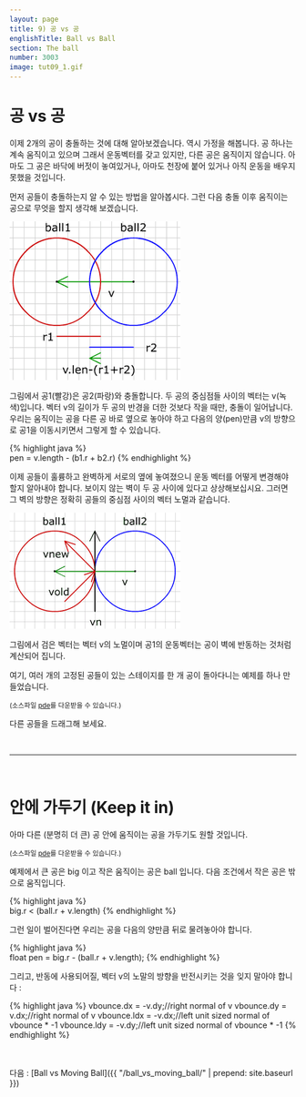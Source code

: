 ```yaml
---
layout: page
title: 9) 공 vs 공
englishTitle: Ball vs Ball
section: The ball
number: 3003
image: tut09_1.gif
---
```


# 공 vs 공

이제 2개의 공이 충돌하는 것에 대해 알아보겠습니다. 역시 가정을 해봅니다. 공 하나는 계속 움직이고 있으며 그래서 운동벡터를 갖고 있지만, 다른 공은 움직이지 않습니다. 아마도 그 공은 바닥에 버젓이 놓여있거나, 아마도 천장에 붙어 있거나 아직 운동을 배우지 못했을 것입니다.

먼저 공들이 충돌하는지 알 수 있는 방법을 알아봅시다. 그런 다음 충돌 이후 움직이는 공으로 무엇을 할지 생각해 보겠습니다.

![Alt 공과 공의 충돌](../img/tut09_1.gif)

그림에서 공1(빨강)은 공2(파랑)와 충돌합니다. 두 공의 중심점들 사이의 벡터는 v(녹색)입니다. 벡터 v의 길이가 두 공의 반경을 더한 것보다 작을 때만, 충돌이 일어납니다. 우리는 움직이는 공을 다른 공 바로 옆으로 놓아야 하고 다음의 양(pen)만큼 v의 방향으로 공1을 이동시키면서 그렇게 할 수 있습니다.

{% highlight java %}  
pen = v.length - (b1.r + b2.r)
{% endhighlight %}

이제 공들이 훌륭하고 완벽하게 서로의 옆에 놓여졌으니 운동 벡터를 어떻게 변경해야 할지 알아내야 합니다. 보이지 않는 벽이 두 공 사이에 있다고 상상해보십시요. 그러면 그 벽의 방향은 정확히 공들의 중심점 사이의 벡터 노멀과 같습니다.

![Alt 공과 공의 충돌 후 벡터 변화](../img/tut09_2.gif)

그림에서 검은 벡터는 벡터 v의 노멀이며 공1의 운동벡터는 공이 벽에 반동하는 것처럼 계산되어 집니다.

여기, 여러 개의 고정된 공들이 있는 스테이지를 한 개 공이 돌아다니는 예제를 하나 만들었습니다.

<canvas data-processing-sources="../data/ball_vs_ball.pde"></canvas>
<small>(소스파일 [pde](../data/ball_vs_ball.pde)를 다운받을 수 있습니다.)</small>


다른 공들을 드래그해 보세요.

<br>

-----

<br>

# 안에 가두기 (Keep it in)

아마 다른 (분명히 더 큰) 공 안에 움직이는 공을 가두기도 원할 것입니다.

<canvas data-processing-sources="../data/ball_vs_ball_keep_it_in.pde"></canvas>
<small>(소스파일 [pde](../data/ball_vs_ball_keep_it_in.pde)를 다운받을 수 있습니다.)</small>

예제에서 큰 공은 big 이고 작은 움직이는 공은 ball 입니다. 다음 조건에서 작은 공은 밖으로 움직입니다.

{% highlight java %}  
big.r < (ball.r + v.length)
{% endhighlight %}

그런 일이 벌어진다면 우리는 공을 다음의 양만큼 뒤로 물려놓아야 합니다.

{% highlight java %}  
float pen = big.r - (ball.r + v.length);
{% endhighlight %}

그리고, 반동에 사용되어질, 벡터 v의 노말의 방향을 반전시키는 것을 잊지 말아야 합니다 :

{% highlight java %}
vbounce.dx = -v.dy;//right normal of v
vbounce.dy = v.dx;//right normal of v
vbounce.ldx = -v.dx;//left unit sized normal of vbounce * -1
vbounce.ldy = -v.dy;//left unit sized normal of vbounce * -1
{% endhighlight %}
	


<br>
<br>
다음 : [Ball vs Moving Ball]({{ "/ball_vs_moving_ball/" | prepend: site.baseurl }})


